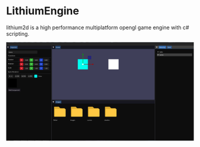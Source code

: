 # LithiumEngine

lithium2d is a high performance multiplatform opengl game engine with c# scripting. 

![alt text](https://raw.githubusercontent.com/ayoubbelatrous/LithiumEngine/master/preview/preview.PNG)
